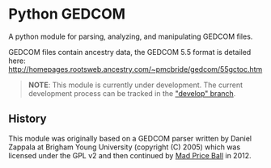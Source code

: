 # Python GEDCOM

A python module for parsing, analyzing, and manipulating GEDCOM files.

GEDCOM files contain ancestry data, the GEDCOM 5.5 format is detailed here:
http://homepages.rootsweb.ancestry.com/~pmcbride/gedcom/55gctoc.htm

> **NOTE**: This module is currently under development. The current development
> process can be tracked in the ["develop" branch](https://github.com/reynke/python-gedcom/tree/develop).

## History

This module was originally based on a GEDCOM parser written by 
Daniel Zappala at Brigham Young University (copyright (C) 2005) which
was licensed under the GPL v2 and then continued by
[Mad Price Ball](https://github.com/madprime) in 2012.
